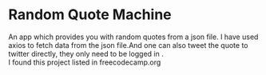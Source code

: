 <h1>Random Quote Machine </h1>
An app which provides you with random quotes from a json file. I have used axios to fetch data from the json file.And one can also tweet the quote to twitter directly, they only need to be logged in . <br>
I found this project listed in freecodecamp.org
